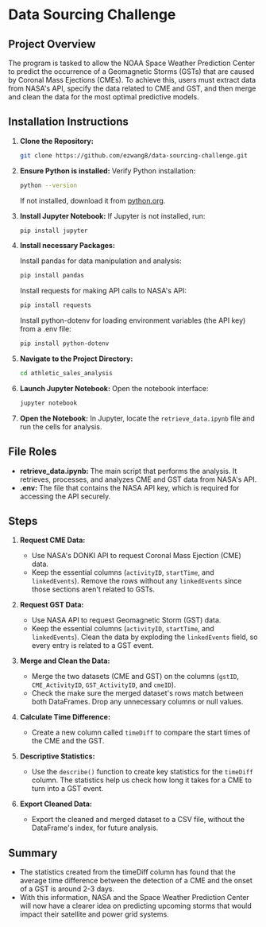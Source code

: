# Data Sourcing Challenge

## Project Overview
The program is tasked to allow the NOAA Space Weather Prediction Center to predict the occurrence of a Geomagnetic Storms (GSTs) that are caused by Coronal Mass Ejections (CMEs). To achieve this, users must extract data from NASA's API, specify the data related to CME and GST, and then merge and clean the data for the most optimal predictive models.

## Installation Instructions
1. **Clone the Repository:**
   ```bash
   git clone https://github.com/ezwang8/data-sourcing-challenge.git
   ```
   
2. **Ensure Python is installed:**
   Verify Python installation:
   ```bash
   python --version
   ```
   If not installed, download it from [python.org](https://www.python.org/downloads/).

3. **Install Jupyter Notebook:**
   If Jupyter is not installed, run:
   ```bash
   pip install jupyter
   ```

4. **Install necessary Packages:**

   Install pandas for data manipulation and analysis:
   ```bash
   pip install pandas
   ```

   Install requests for making API calls to NASA's API:
   ```bash
   pip install requests
   ```

   Install python-dotenv for loading environment variables (the API key) from a .env file:
   ```bash
   pip install python-dotenv
   ```

6. **Navigate to the Project Directory:**
   ```bash
   cd athletic_sales_analysis
   ```

7. **Launch Jupyter Notebook:**
   Open the notebook interface:
   ```bash
   jupyter notebook
   ```

8. **Open the Notebook:**
   In Jupyter, locate the `retrieve_data.ipynb` file and run the cells for analysis.

## File Roles
- **retrieve_data.ipynb:** The main script that performs the analysis. It retrieves, processes, and analyzes CME and GST data from NASA's API.
- **.env:** The file that contains the NASA API key, which is required for accessing the API securely.

## Steps
1. **Request CME Data:**
   - Use NASA's DONKI API to request Coronal Mass Ejection (CME) data. 
   - Keep the essential columns (`activityID`, `startTime`, and `linkedEvents`). Remove the rows without any `linkedEvents` since those sections aren't related to GSTs.

2. **Request GST Data:**
   - Use NASA API to request Geomagnetic Storm (GST) data.
   - Keep the essential columns (`activityID`, `startTime`, and `linkedEvents`). Clean the data by exploding the `linkedEvents` field, so every entry is related to a GST event.

3. **Merge and Clean the Data:**
   - Merge the two datasets (CME and GST) on the columns (`gstID`, `CME_ActivityID`, `GST_ActivityID`, and `cmeID`).
   - Check the make sure the merged dataset's rows match between both DataFrames. Drop any unnecessary columns or null values.

4. **Calculate Time Difference:**
   - Create a new column called `timeDiff` to compare the start times of the CME and the GST.

5. **Descriptive Statistics:**
   - Use the `describe()` function to create key statistics for the `timeDiff` column. The statistics help us check how long it takes for a CME to turn into a GST event.

6. **Export Cleaned Data:**
   - Export the cleaned and merged dataset to a CSV file, without the DataFrame's index, for future analysis.

## Summary
- The statistics created from the timeDiff column has found that the average time difference between the detection of a CME and the onset of a GST is around 2-3 days.
- With this information, NASA and the Space Weather Prediction Center will now have a clearer idea on predicting upcoming storms that would impact their satellite and power grid systems.
